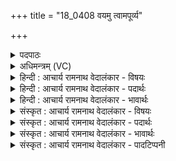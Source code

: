 +++
title = "18_0408 वयमु त्वामपूर्व्य"

+++
<details><summary>पदपाठः</summary>

व꣣य꣢म्। उ꣣। त्वा꣢म्। अ꣣पूर्व्य। अ। पूर्व्य। स्थूर꣢म्। न। कत्। चि꣣त्। भ꣡र꣢꣯न्तः। अ꣣वस्य꣡वः꣢। व꣡ज्रि꣢꣯न्। चि꣣त्र꣢म्। ह꣣वामहे। ४०८।
</details>

<details><summary>अधिमन्त्रम् (VC)</summary>

- इन्द्रः
- सौभरि: काण्व:
- ककुप्
- ऋषभः
- ऐन्द्रं काण्डम्
</details>

<details><summary>हिन्दी : आचार्य रामनाथ वेदालंकार - विषयः</summary>

अगले मन्त्र में परमेश्वर, आचार्य वा वैद्य का आह्वान किया गया है।
</details>

<details><summary>हिन्दी : आचार्य रामनाथ वेदालंकार - पदार्थः</summary>

पदार्थान्वय -  हे (अपूर्व्य) अपूर्व गुण-कर्म-स्वभाववाले, (वज्रिन्) शस्त्रधारी के समान दोषनाशक परमेश्वर आचार्य वा वैद्यराज ! (कच्चित्) किसी (स्थूरं न) स्थूल गढ़े आदि के समान (स्थूरम्) मन, चक्षु आदि के स्थूल छिद्र को (भरन्तः) भरना चाहते हुए (अवस्यवः) रक्षा के इच्छुक (वयम्) हम (चित्रम्) पूज्य (त्वाम्) आपको (हवामहे) पुकारते हैं ॥१०॥ इस मन्त्र में श्लिष्टोपमालङ्कार है ॥१०॥
</details>

<details><summary>हिन्दी : आचार्य रामनाथ वेदालंकार - भावार्थः</summary>

भावार्थ -  जैसे विशाल निर्जल अन्धे कुएँ आदि को भरना चाहते हुए लोग सहायक मित्रों को बुलाते हैं, वैसे ही मन, चक्षु आदियों के रोगरूप या अशक्तिरूप छिद्र को भरने के लिए परमेश्वर, आचार्य वा वैद्य की सहायता पानी चाहिए ॥१०॥ इस दशति में इन्द्र का महत्त्व वर्णित होने से, उसकी स्तुति होने से, उसका आह्वान होने से और उससे बल-धन आदि की याचना होने से तथा इन्द्र नाम से राजा, आचार्य, वैद्य आदि के भी कर्तव्य का वर्णन होने से इस दशति के विषय की पूर्व दशति के विषय के साथ संगति है ॥ पञ्चम प्रपाठक में प्रथम अर्ध की द्वितीय दशति समाप्त ॥ चतुर्थ अध्याय में छठा खण्ड समाप्त ॥
</details>

<details><summary>संस्कृत : आचार्य रामनाथ वेदालंकार - विषयः</summary>

अथ परमेश्वर आचार्यो भिषग् वाऽऽहूयते।
</details>

<details><summary>संस्कृत : आचार्य रामनाथ वेदालंकार - पदार्थः</summary>

पदार्थान्वय -  हे (अपूर्व्य२) अपूर्वगुणकर्मस्वभाव, (वज्रिन्) शस्त्रधर इव दोषनाशक परमेश, आचार्य, भिषग् वा ! (कच्चित्) किमपि (स्थूरं३ न) स्थूलं विशालं गर्तादिकम् इव (स्थूरम्) स्थूलं मनश्चक्षुरादीनां छिद्रम् (भरन्तः) पूरयन्तः, पूरयितुमिच्छन्तः सन्तः, (अवस्यवः) त्वद्रक्षणेच्छवः (वयम् चित्रम्) चायनीयं पूज्यम् (त्वाम्) इन्द्रनामानं जगदीशम्, आचार्यं, भिषग्वरं वा (हवामहे) आह्वयामः ॥ उक्तं चान्यत्र “यन्मे॑ छि॒द्रं चक्षु॑षो॒ हृद॑यस्य॒ मन॑सो॒ वाति॑तृण्णं॒ बृह॒स्पति॑र्मे॒ तद्द॑धातु।” य० ३६।२ इति ॥१०॥ अत्र श्लिष्टोपमालङ्कारः ॥१०॥
</details>

<details><summary>संस्कृत : आचार्य रामनाथ वेदालंकार - भावार्थः</summary>

भावार्थ -  यथा विशालं निर्जलम् अन्धकूपादिकम् पूरयितुमिच्छन्तो जनाः सहायकं सखिवर्गम् आह्वयन्ति तथैव मनश्चक्षुरादीनां रोगरूपमशक्तिरूपं च विशालं छिद्रं पूरयितुं परमेश्वरस्य गुरोर्वैद्यस्य च साहाय्यं प्राप्तव्यम् ॥१०॥ अत्रेन्द्रस्य महत्त्ववर्णनात्, तत्स्तवनात्, तदाह्वानात्, ततो बलधनादिप्रार्थनाद्, इन्द्रनाम्ना नृपत्याचार्यवैद्यादीनां चापि कर्तव्यवर्णनादेतद्दशत्यर्थस्य पूर्वदशत्यर्थेन सह संगतिरस्तीति ज्ञेयम् ॥ इति पञ्चमे प्रपाठके प्रथमार्द्धे द्वितीया दशतिः। इति चतुर्थेऽध्याये षष्ठः खण्डः ॥
</details>

<details><summary>संस्कृत : आचार्य रामनाथ वेदालंकार - पादटिप्पनी</summary>

टिप्पनी -   १. ऋ० ८।२१।१, ऋषिः सोभरिः काण्वः। अ० २०।१४।१ ऋषिः सोभरिः। उभयत्र ‘वज्रिन्’ इत्यत्र ‘वाजे’ इति पाठः। साम० ७०८। २. अविद्यमानः पूर्वो यस्मात् सः अपूर्वः। अपूर्व एव अपूर्व्यः। स्वार्थिको य प्रत्ययः—इति वि०। ३. स्थूरं न कच्चित् स्थूलमिव किञ्चित् कुसूलादिकं यवादिभिः त्वां भरन्तः पूरयन्तः पूरयिष्यन्तः सोमेन—इति भ०। स्थूरं न यथा भरन्तो व्रीह्यादिभिः गृहं पूरयन्तो जनाः स्थूरं स्थूलं गुणाधिकं कच्चित् कञ्चिन्मानवं यथा ह्वयन्ति तद्वत्—इति सा०।
</details>